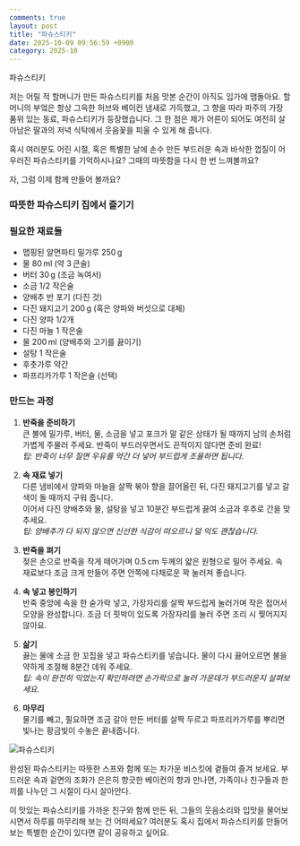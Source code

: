 ```yaml
---
comments: true
layout: post
title: "파슈스티키"
date: 2025-10-09 09:56:59 +0900
category: 2025-10
---
```


파슈스티키  

저는 어릴 적 할머니가 만든 파슈스티키를 처음 맛본 순간이 아직도 입가에 맴돌아요. 할머니의 부엌은 항상 그윽한 허브와 베이컨 냄새로 가득했고, 그 향을 따라 파주의 가장 품위 있는 동료, 파슈스티키가 등장했습니다. 그 한 점은 제가 어른이 되어도 여전히 살아남은 딸과의 저녁 식탁에서 웃음꽃을 피울 수 있게 해 줍니다.

혹시 여러분도 어린 시절, 혹은 특별한 날에 손수 만든 부드러운 속과 바삭한 껍질이 어우러진 파슈스티키를 기억하시나요? 그때의 따뜻함을 다시 한 번 느껴볼까요?  

자, 그럼 이제 함께 만들어 볼까요?  

### 따뜻한 파슈스티키 집에서 즐기기  

### 필요한 재료들  
- 맵핑된 알면파티 밀가루 250 g  
- 물 80 ml (약 3 큰술)  
- 버터 30 g (조금 녹여서)  
- 소금 1/2 작은술  
- 양배추 반 포기 (다진 것)  
- 다진 돼지고기 200 g (혹은 양파와 버섯으로 대체)  
- 다진 양파 1/2개  
- 다진 마늘 1 작은술  
- 물 200 ml (양배추와 고기를 끓이기)  
- 설탕 1 작은술  
- 후춧가루 약간  
- 파프리카가루 1 작은술 (선택)  

### 만드는 과정  

1. **반죽을 준비하기**  
   큰 볼에 밀가루, 버터, 물, 소금을 넣고 포크가 말 같은 상태가 될 때까지 남의 손처럼 가볍게 주물러 주세요. 반죽이 부드러우면서도 끈적이지 않다면 준비 완료!  
   *팁: 반죽이 너무 질면 우유를 약간 더 넣어 부드럽게 조율하면 됩니다.*  

2. **속 재료 넣기**  
   다른 냄비에서 양파와 마늘을 살짝 볶아 향을 끌어올린 뒤, 다진 돼지고기를 넣고 갈색이 돌 때까지 구워 줍니다.  
   이어서 다진 양배추와 물, 설탕을 넣고 10분간 부드럽게 끓여 소금과 후추로 간을 맞추세요.  
   *팁: 양배추가 다 되지 않으면 신선한 식감이 떠오르니 덜 익도 괜찮습니다.*  

3. **반죽을 펴기**  
   젖은 손으로 반죽을 작게 떼어가며 0.5 cm 두께의 얇은 원형으로 밀어 주세요. 속 재료보다 조금 크게 만들어 주면 안쪽에 다채로운 꽉 눌러져 좋습니다.  

4. **속 넣고 봉인하기**  
   반죽 중앙에 속을 한 숟가락 넣고, 가장자리를 살짝 부드럽게 눌러가며 작은 접어서 모양을 완성합니다. 조금 더 핏박이 있도록 가장자리를 눌러 주면 조리 시 찢어지지 않아요.  

5. **삶기**  
   끓는 물에 소금 한 꼬집을 넣고 파슈스티키를 넣습니다. 물이 다시 끓어오르면 불을 약하게 조절해 8분간 데워 주세요.  
   *팁: 속이 완전히 익었는지 확인하려면 손가락으로 눌러 가운데가 부드러운지 살펴보세요.*  

6. **마무리**  
   물기를 빼고, 필요하면 조금 갈아 만든 버터를 살짝 두르고 파프리카가루를 뿌리면 빛나는 황금빛이 수놓은 끝내줍니다.  

![파슈스티키](https://www.themealdb.com/images/media/meals/c9a3l31593261890.jpg)  

완성된 파슈스티키는 따뜻한 스프와 함께 또는 차가운 비스킷에 곁들여 즐겨 보세요. 부드러운 속과 겉면의 조화가 은은히 향긋한 베이컨의 향과 만나면, 가족이나 친구들과 한 끼를 나누던 그 시절이 다시 살아안다.  

이 맛있는 파슈스티키를 가까운 친구와 함께 만든 뒤, 그들의 웃음소리와 입맛을 물어보시면서 하루를 마무리해 보는 건 어떠세요? 여러분도 혹시 집에서 파슈스티키를 만들어 보는 특별한 순간이 있다면 같이 공유하고 싶어요.